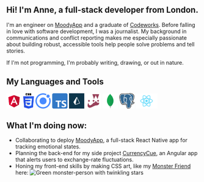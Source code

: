 ## Hi! I'm Anne, a full-stack developer from London.

I'm an engineer on [MoodyApp](https://github.com/BOUNCE8/MoodyApp/blob/development/README.md) and a graduate of [Codeworks](https://github.com/codeworks/). Before falling in love with software development, I was a journalist. My background in communications and conflict reporting makes me especially passionate about building robust, accessible tools help people solve problems and tell stories.

If I'm not programming, I'm probably writing, drawing, or out in nature.

## My Languages and Tools

<code><img height="40" alt="Angular" src="https://github.com/ABJolis/ABJolis/raw/master/logos/angular.png"></code>
<code><img height="40" alt="CSS" src="https://github.com/ABJolis/ABJolis/raw/master/logos/css.png"></code>
<code><img height="40" alt="Ionic" src="https://github.com/ABJolis/ABJolis/raw/master/logos/ionic.png"></code>
<code><img height="40" alt="TypeScript" src="https://github.com/ABJolis/ABJolis/raw/master/logos/typescript.png"></code>
<code><img height="40" alt="Prisma" src="https://github.com/ABJolis/ABJolis/raw/master/logos/prisma.png"></code>
<code><img height="40" alt="Jest" src="https://github.com/ABJolis/ABJolis/raw/master/logos/jest.png"></code>
<code><img height="40" alt="Mongo" src="https://github.com/ABJolis/ABJolis/raw/master/logos/mongo.jpeg"></code>
<code><img height="40" alt="PostgreSQL" src="https://github.com/ABJolis/ABJolis/raw/master/logos/postgresql.png"></code>
<code><img height="40" alt="React" src="https://github.com/ABJolis/ABJolis/raw/master/logos/react.png"></code>

## What I'm doing now:
- Collaborating to deploy [MoodyApp](https://github.com/BOUNCE8/MoodyApp/blob/development/README.md), a full-stack React Native app for tracking emotional states.
- Planning the back-end for my side project [CurrencyCue](https://github.com/ABJolis/currency_cue#readme), an Angular app that alerts users to exchange-rate fluctuations.
- Honing my front-end skills by making CSS art, like my [Monster Friend](https://github.com/ABJolis/monsterfriends) here:
![Green monster-person with twinkling stars](https://github.com/ABJolis/MyReadMe/raw/master/GreenManGif.gif)
